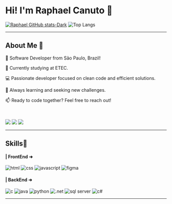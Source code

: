 # Hi! I'm Raphael Canuto 🕺

[![Raphael GitHub stats-Dark](https://github-readme-stats.vercel.app/api?username=raphael567&show_icons=true&theme=dark#gh-dark-mode-only)](https://github.com/anuraghazra/github-readme-stats#gh-dark-mode-only) ![Top Langs](https://github-readme-stats.vercel.app/api/top-langs/?username=raphael567&layout=compact)

<hr>

## About Me 💪
👋 Software Developer from São Paulo, Brazil!

🚀 Currently studying at ETEC.

💻 Passionate developer focused on clean code and efficient solutions.

🌱 Always learning and seeking new challenges.

📫 Ready to code together? Feel free to reach out!

<br><div>
<a href="https://instagram.com/raphael.canuto" target="_blank"><img loading="lazy" src="https://img.shields.io/badge/-Instagram-%23E4405F?style=for-the-badge&logo=instagram&logoColor=white" target="_blank"></a>
<a href = "mailto:raphaelcanuto4@gmail.com"><img loading="lazy" src="https://img.shields.io/badge/Gmail-D14836?style=for-the-badge&logo=gmail&logoColor=white" target="_blank"></a>
<a href = "discord.com"><img loading="lazy" src="https://img.shields.io/badge/Discord-7289DA?style=for-the-badge&logo=discord&logoColor=white"></a>
</div>
<hr>

<h2>Skills🚀</h2>

#### | FrontEnd ➜
![html](https://img.shields.io/badge/HTML5-E34F26?style=for-the-badge&logo=html5&logoColor=white) ![css](https://img.shields.io/badge/CSS3-1572B6?style=for-the-badge&logo=css3&logoColor=white) ![javascript](https://img.shields.io/badge/JavaScript-323330?style=for-the-badge&logo=javascript&logoColor=F7DF1E) ![figma](https://img.shields.io/badge/Figma-F24E1E?style=for-the-badge&logo=figma&logoColor=white)
#### | BackEnd ➜
![c](https://img.shields.io/badge/C-00599C?style=for-the-badge&logo=c&logoColor=white) ![java](	https://img.shields.io/badge/Java-ED8B00?style=for-the-badge&logo=openjdk&logoColor=white) ![python](https://img.shields.io/badge/Python-14354C?style=for-the-badge&logo=python&logoColor=white) ![.net](https://img.shields.io/badge/.NET-5C2D91?style=for-the-badge&logo=.net&logoColor=white) ![sql server](https://img.shields.io/badge/Microsoft_SQL_Server-CC2927?style=for-the-badge&logo=microsoft-sql-server&logoColor=white) ![c#](https://img.shields.io/badge/C%23-239120?style=for-the-badge&logo=c-sharp&logoColor=white)
<hr>
